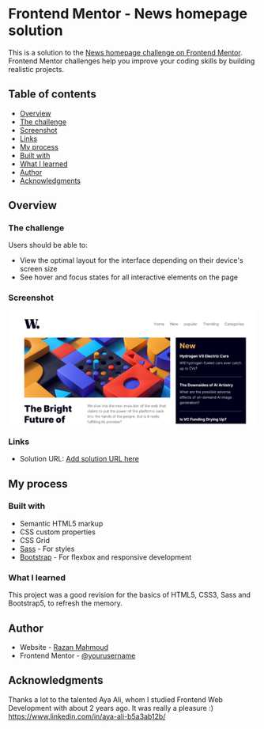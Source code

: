 # Frontend Mentor - News homepage solution

This is a solution to the [News homepage challenge on Frontend Mentor](https://www.frontendmentor.io/challenges/news-homepage-H6SWTa1MFl). Frontend Mentor challenges help you improve your coding skills by building realistic projects. 

## Table of contents

  - [Overview](#overview)
  - [The challenge](#the-challenge)
  - [Screenshot](#screenshot)
  - [Links](#links)
  - [My process](#my-process)
  - [Built with](#built-with)
  - [What I learned](#what-i-learned)
  - [Author](#author)
  - [Acknowledgments](#acknowledgments)

## Overview

### The challenge

Users should be able to:

- View the optimal layout for the interface depending on their device's screen size
- See hover and focus states for all interactive elements on the page

### Screenshot

![A screenshot of the top part of the news hompage challenge. It involves a picture of some building blocks, a part of a headline and a paragraph under the picture, and a side section.](/newsHomepage-screenshot.jpg)


### Links

- Solution URL: [Add solution URL here](https://your-solution-url.com)

## My process

### Built with

- Semantic HTML5 markup
- CSS custom properties
- CSS Grid
- [Sass](https://sass-lang.com/) - For styles
- [Bootstrap](https://getbootstrap.com/) - For flexbox and responsive development

### What I learned

This project was a good revision for the basics of HTML5, CSS3, Sass and Bootstrap5, to refresh the memory.


## Author

- Website - [Razan Mahmoud](https://github.com/Razan-Mahmoud)
- Frontend Mentor - [@yourusername](https://www.frontendmentor.io/profile/yourusername)


## Acknowledgments

Thanks a lot to the talented Aya Ali, whom I studied Frontend Web Development with about 2 years ago. It was really a pleasure :)
https://www.linkedin.com/in/aya-ali-b5a3ab12b/
